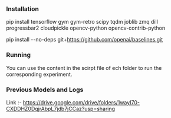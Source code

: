 ### Installation
pip install tensorflow gym gym-retro scipy tqdm joblib zmq dill progressbar2 cloudpickle opencv-python opencv-contrib-python 

pip install --no-deps git+https://github.com/openai/baselines.git

### Running
You can use the content in the scirpt file of ech folder to run the corresponding experiment.

### Previous Models and Logs
Link :- https://drive.google.com/drive/folders/1wayI70-CXDDHZ0DqjrAbpL7jdb7jCCaz?usp=sharing
